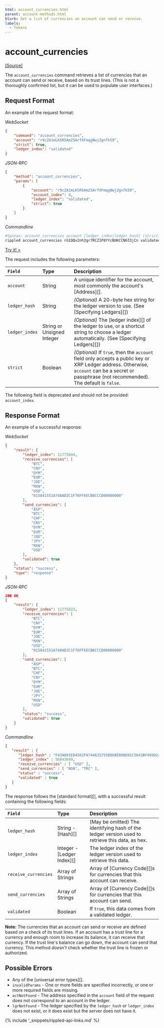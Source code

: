 ```yaml
---
html: account_currencies.html
parent: account-methods.html
blurb: Get a list of currencies an account can send or receive.
labels:
  - Tokens
---
```

# account_currencies
[[Source]](https://github.com/ripple/rippled/blob/df966a9ac6dd986585ecccb206aff24452e41a30/src/ripple/rpc/handlers/AccountCurrencies.cpp "Source")

The `account_currencies` command retrieves a list of currencies that an account can send or receive, based on its trust lines. (This is not a thoroughly confirmed list, but it can be used to populate user interfaces.)

## Request Format
An example of the request format:

<!-- MULTICODE_BLOCK_START -->

*WebSocket*

```json
{
    "command": "account_currencies",
    "account": "r9cZA1mLK5R5Am25ArfXFmqgNwjZgnfk59",
    "strict": true,
    "ledger_index": "validated"
}
```

*JSON-RPC*

```json
{
    "method": "account_currencies",
    "params": [
        {
            "account": "r9cZA1mLK5R5Am25ArfXFmqgNwjZgnfk59",
            "account_index": 0,
            "ledger_index": "validated",
            "strict": true
        }
    ]
}
```

*Commandline*

```sh
#Syntax: account_currencies account [ledger_index|ledger_hash] [strict]
rippled account_currencies rG1QQv2nh2gr7RCZ1P8YYcBUKCCN633jCn validated strict
```

<!-- MULTICODE_BLOCK_END -->

[Try it! >](websocket-api-tool.html#account_currencies)

The request includes the following parameters:

| `Field`        | Type                       | Description                    |
|:---------------|:---------------------------|:-------------------------------|
| `account`      | String                     | A unique identifier for the account, most commonly the account's [Address][]. |
| `ledger_hash`  | String                     | _(Optional)_ A 20-byte hex string for the ledger version to use. (See [Specifying Ledgers][]) |
| `ledger_index` | String or Unsigned Integer | _(Optional)_ The [ledger index][] of the ledger to use, or a shortcut string to choose a ledger automatically. (See [Specifying Ledgers][]) |
| `strict`       | Boolean                    | _(Optional)_ If `true`, then the `account` field only accepts a public key or XRP Ledger address. Otherwise, `account` can be a secret or passphrase (not recommended). The default is `false`. |

The following field is deprecated and should not be provided: `account_index`.

## Response Format

An example of a successful response:

<!-- MULTICODE_BLOCK_START -->

*WebSocket*

```json
{
    "result": {
        "ledger_index": 11775844,
        "receive_currencies": [
            "BTC",
            "CNY",
            "DYM",
            "EUR",
            "JOE",
            "MXN",
            "USD",
            "015841551A748AD2C1F76FF6ECB0CCCD00000000"
        ],
        "send_currencies": [
            "ASP",
            "BTC",
            "CHF",
            "CNY",
            "DYM",
            "EUR",
            "JOE",
            "JPY",
            "MXN",
            "USD"
        ],
        "validated": true
    },
    "status": "success",
    "type": "response"
}
```

*JSON-RPC*

```json
200 OK
{
    "result": {
        "ledger_index": 11775823,
        "receive_currencies": [
            "BTC",
            "CNY",
            "DYM",
            "EUR",
            "JOE",
            "MXN",
            "USD",
            "015841551A748AD2C1F76FF6ECB0CCCD00000000"
        ],
        "send_currencies": [
            "ASP",
            "BTC",
            "CHF",
            "CNY",
            "DYM",
            "EUR",
            "JOE",
            "JPY",
            "MXN",
            "USD"
        ],
        "status": "success",
        "validated": true
    }
}
```

*Commandline*

```json
{
   "result" : {
      "ledger_hash" : "F43A801ED4562FA744A35755B86BE898D91C5643BF499924EA3C69491B8C28D1",
      "ledger_index" : 56843649,
      "receive_currencies" : [ "USD" ],
      "send_currencies" : [ "NGN", "TRC" ],
      "status" : "success",
      "validated" : true
   }
}
```

<!-- MULTICODE_BLOCK_END -->

The response follows the [standard format][], with a successful result containing the following fields:

| `Field`              | Type                       | Description              |
|:---------------------|:---------------------------|:-------------------------|
| `ledger_hash`        | String - [Hash][]          | (May be omitted) The identifying hash of the ledger version used to retrieve this data, as hex. |
| `ledger_index`       | Integer - [Ledger Index][] | The ledger index of the ledger version used to retrieve this data. |
| `receive_currencies` | Array of Strings           | Array of [Currency Code][]s for currencies that this account can receive. |
| `send_currencies`    | Array of Strings           | Array of [Currency Code][]s for currencies that this account can send. |
| `validated`          | Boolean                    | If `true`, this data comes from a validated ledger. |

**Note:** The currencies that an account can send or receive are defined based on a check of its trust lines. If an account has a trust line for a currency and enough room to increase its balance, it can receive that currency. If the trust line's balance can go down, the account can send that currency. This method _doesn't_ check whether the trust line is frozen or authorized.

## Possible Errors

* Any of the [universal error types][].
* `invalidParams` - One or more fields are specified incorrectly, or one or more required fields are missing.
* `actNotFound` - The address specified in the `account` field of the request does not correspond to an account in the ledger.
* `lgrNotFound` - The ledger specified by the `ledger_hash` or `ledger_index` does not exist, or it does exist but the server does not have it.


{% include '_snippets/rippled-api-links.md' %}
